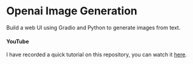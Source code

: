 # Openai Image Generation
Build a web UI using Gradio and Python to generate images from text.

#### YouTube
I have recorded a quick tutorial on this repository, you can watch it [here](https://youtu.be/EQjGcWxRd-s).
